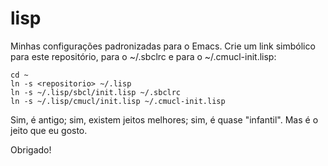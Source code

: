 # lisp
Minhas configurações padronizadas para o Emacs. Crie um link simbólico para este
repositório, para o ~/.sbclrc e para o ~/.cmucl-init.lisp:

    cd ~
    ln -s <repositorio> ~/.lisp
    ln -s ~/.lisp/sbcl/init.lisp ~/.sbclrc
    ln -s ~/.lisp/cmucl/init.lisp ~/.cmucl-init.lisp

Sim, é antigo; sim, existem jeitos melhores; sim, é quase "infantil". Mas é o jeito que eu gosto.

Obrigado!
